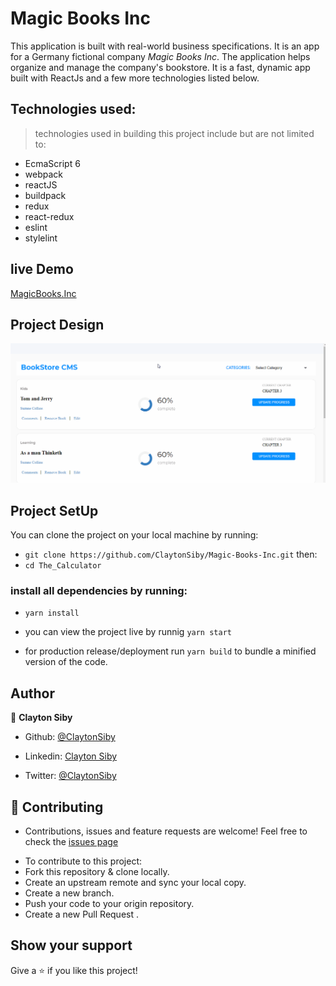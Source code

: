 # Magic Books Inc

This application is built with real-world business specifications. It is an app for a Germany fictional company *Magic Books Inc*. The application helps organize and manage the company's bookstore. It is a fast, dynamic app built with ReactJs and a few more technologies listed below.

## Technologies used:
> technologies used in building this project include but are not limited to: 
- EcmaScript 6
- webpack
- reactJS
- buildpack
- redux
- react-redux
- eslint
- stylelint

## live Demo
[MagicBooks.Inc](https://magicbooks-inc.herokuapp.com/)

## Project Design
![BookStoreCMS](./demo/projectdemo.gif)

## Project SetUp
You can clone the project on your local machine by running:
- `git clone https://github.com/ClaytonSiby/Magic-Books-Inc.git`
then:
-  `cd The_Calculator`

### install all dependencies by running:
- `yarn install`

- you can view the project live by runnig `yarn start`
- for production release/deployment run `yarn build` to bundle a minified version of the code.

## Author 

👤 **Clayton Siby**
​

- Github: [@ClaytonSiby](https://github.com/ClaytonSiby)
   
- Linkedin: [Clayton Siby](https://www.linkedin.com/in/clayton-siby-48a8a0183/)

- Twitter: [@ClaytonSiby](https://twitter.com/ClaytonSiby)

## :handshake: Contributing 

* Contributions, issues and feature requests are welcome! Feel free to check the [issues page](https://github.com/ClaytonSiby/Magic-Books-Inc.git/issues)
- To contribute to this project:
- Fork this repository & clone locally.
- Create an upstream remote and sync your local copy.
- Create a new branch.
- Push your code to your origin repository.
- Create a new Pull Request .

## Show your support

Give a ⭐️ if you like this project!
